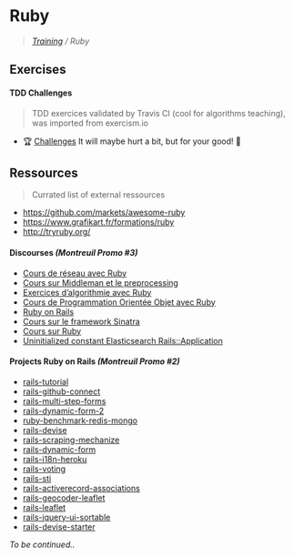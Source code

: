 # Ruby

>_[Training](https://github.com/simplonco/training) / Ruby_

## Exercises

#### TDD Challenges

> TDD exercices validated by Travis CI (cool for algorithms teaching), was imported from exercism.io

* :trophy: [Challenges](https://github.com/simplonco/ruby-challenges) It will maybe hurt a bit, but for your good! :cactus:

## Ressources

> Currated list of external ressources

* https://github.com/markets/awesome-ruby
* https://www.grafikart.fr/formations/ruby
* http://tryruby.org/

#### Discourses _(Montreuil Promo #3)_

* [Cours de réseau avec Ruby](http://discourse.simplon.co/t/cours-de-reseau-avec-ruby/77)
* [Cours sur Middleman et le preprocessing](http://discourse.simplon.co/t/cours-sur-middleman-et-le-preprocessing/80)
* [Exercices d’algorithmie avec Ruby](http://discourse.simplon.co/t/exercices-dalgorithmie-avec-ruby/81)
* [Cours de Programmation Orientée Objet avec Ruby](http://discourse.simplon.co/t/cours-de-programmation-orientee-objet-avec-ruby/79)
* [Ruby on Rails](http://discourse.simplon.co/t/ruby-on-rails/92)
* [Cours sur le framework Sinatra](http://discourse.simplon.co/t/cours-sur-le-framework-sinatra/85)
* [Cours sur Ruby](http://discourse.simplon.co/t/cours-sur-ruby/72)
* [Uninitialized constant Elasticsearch Rails::Application](http://discourse.simplon.co/t/uninitialized-constant-elasticsearch-rails-application/125)

#### Projects Ruby on Rails _(Montreuil Promo #2)_

* [rails-tutorial](https://github.com/simplonco/rails-tutorial)
* [rails-github-connect](https://github.com/simplonco/rails-github-connect)
* [rails-multi-step-forms](https://github.com/simplonco/rails-multi-step-forms)
* [rails-dynamic-form-2](https://github.com/simplonco/rails-dynamic-form-2)
* [ruby-benchmark-redis-mongo](https://github.com/simplonco/ruby-benchmark-redis-mongo)
* [rails-devise](https://github.com/simplonco/rails-devise)
* [rails-scraping-mechanize](https://github.com/simplonco/rails-scraping-mechanize)
* [rails-dynamic-form](https://github.com/simplonco/rails-dynamic-form)
* [rails-i18n-heroku](https://github.com/simplonco/rails-i18n-heroku)
* [rails-voting](https://github.com/simplonco/rails-voting)
* [rails-sti](https://github.com/simplonco/rails-sti)
* [rails-activerecord-associations](https://github.com/simplonco/rails-activerecord-associations)
* [rails-geocoder-leaflet](https://github.com/simplonco/rails-geocoder-leaflet)
* [rails-leaflet](https://github.com/simplonco/rails-leaflet)
* [rails-jquery-ui-sortable](https://github.com/simplonco/rails-jquery-ui-sortable)
* [rails-devise-starter](https://github.com/simplonco/rails-devise-starter)


_To be continued.._
